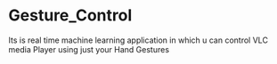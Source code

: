 # Gesture_Control
Its is real time machine learning application in which u can control VLC media Player using just your Hand Gestures 
